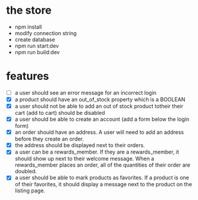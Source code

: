 # the store 

- npm install
- modify connection string
- create database
- npm run start:dev
- npm run build:dev

# features

- [ ] a user should see an error message for an incorrect login 
- [x] a product should have an out_of_stock property which is a BOOLEAN 
- [x] a user should not be able to add an out of stock product totheir their cart (add to cart) should be disabled
- [x] a user should be able to create an account (add a form below the login form)
- [x] an order should have an address. A user will need to add an address before they create an order.
- [x] the address should be displayed next to their orders.
- [x] a user can be a rewards_member. If they are a rewards_member, it should show up next to their welcome message. When a rewards_member places an order, all of the quantities of their order are doubled.
- [x] a user should be able to mark products as favorites. If a product is one of their favorites, it should display a message next to the product on the listing page.
